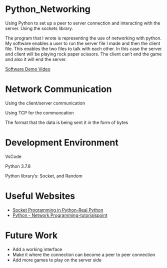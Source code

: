 # Python_Networking
Using Python to set up a peer to server connection and interacting with the server. Using the sockets library.


The program that I wrote is representing the use of networking with python. My software enables a user to run the server file I made and then the client file. This enables the two files to talk with each other. In this case the server and client will be playing rock paper scissors. The client can’t end the game and also it will end the server.  



[Software Demo Video](https://youtu.be/9jz6I30BtkM)

# Network Communication

Using the client/server communication

Using TCP for the communcation

The format that the data is being sent it in the form of bytes

# Development Environment

VsCode

Python 3.7.8

Python library’s: Socket, and Random   

# Useful Websites

* [Socket Programming in Python-Real Python](https://realpython.com/python-sockets/)
* [Python - Network Programming-tutorialspoint](https://www.tutorialspoint.com/python/python_networking.htm)

# Future Work

* Add a working interface
* Make it where the connection can become a peer to peer connection
* Add more games to play on the server side
